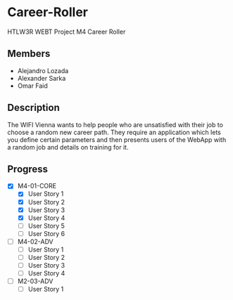 # Career-Roller
HTLW3R WEBT Project M4 Career Roller

## Members
- Alejandro Lozada
- Alexander Sarka
- Omar Faid

## Description
The WIFI Vienna wants to help people who are unsatisfied with their 
job to choose a random new career path. They require an application
which lets you define certain parameters and then presents users
of the WebApp with a random job and details on training for it.

## Progress
- [X] M4-01-CORE
  - [X] User Story 1
  - [x] User Story 2
  - [X] User Story 3
  - [X] User Story 4
  - [ ] User Story 5
  - [ ] User Story 6
- [ ] M4-02-ADV
  - [ ] User Story 1
  - [ ] User Story 2
  - [ ] User Story 3
  - [ ] User Story 4
- [ ] M2-03-ADV
  - [ ] User Story 1
